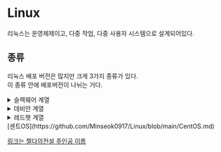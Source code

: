 # Linux
리눅스는 운영체제이고, 다중 작업, 다중 사용자 시스템으로 설계되어있다.

## 종류 
리눅스 배포 버전은 많지만 크게 3가지 종류가 있다.    
이 종류 안에 배포버전이 나뉘는 거다.
<details>
  <summary>슬렉웨어 계열</summary>
</details>
<details>
  <summary>데비안 계열</summary>
</details>
<details>
  <summary>레드햇 계열</summary>
</details>
[센트OS](https://github.com/Minseok0917/Linux/blob/main/CentOS.md)


  


[링크는 젤다의전설 주인공 이름](http://zeldahagoshipda.com)
